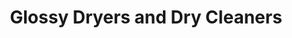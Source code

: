 ---
title: "Glossy Dryers and Dry Cleaners"
url: /siliguri/glossy-dryers-and-dry-cleaners/
shop: laundry
---